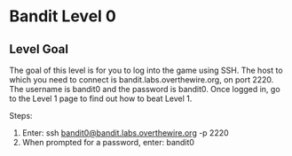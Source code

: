 # Bandit Level 0
## Level Goal

The goal of this level is for you to log into the game using SSH. 
The host to which you need to connect is bandit.labs.overthewire.org, on port 2220. 
The username is bandit0 and the password is bandit0. 
Once logged in, go to the Level 1 page to find out how to beat Level 1.

Steps:
1. Enter:
      ssh bandit0@bandit.labs.overthewire.org -p 2220
2. When prompted for a password, enter:
      bandit0
